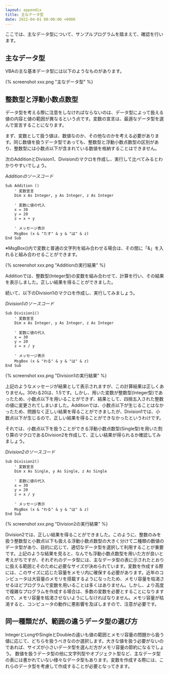 ```yaml
---
layout: appendix
title: 主なデータ型
date: 2022-04-01 00:00:00 +0900
---
```


ここでは、主なデータ型について、サンプルプログラムを踏まえて、確認を行います。

主なデータ型
----------------

VBAの主な基本データ型には以下のようなものがあります。

{% screenshot xxx.png "主なデータ型" %}

整数型と浮動小数点数型
----------------

データ型を考える際に注意をしなければならないのは、データ型によって扱える値の内容と値の範囲が異なるという点です。変数の宣言は、最適なデータ型を選んで宣言することになります。

まず、変数として扱う値は、数値なのか、その他なのかを考える必要があります。同じ数値を扱うデータ型であっても、整数型と浮動小数点数型の区別があり、整数型には小数点以下が含まれている数値を格納することはできません。

次のAdditionとDivision1、Divisionのマクロを作成し、実行して比べてみるとわかりやすいでしょう。

*Additionのソースコード*

    Sub Addition ()
        ' 変数宣言
        Dim x As Integer, y As Integer, z As Integer
        
        ' 変数に値の代入
        x = 30
        y = 20
        z = x + y
        
        ' メッセージ表示
        MsgBox (x & "たす" & y & "は" & z)
    End Sub


※MsgBox()内で変数と普通の文字列を組み合わせる場合は、その間に「&」を入れると組み合わせることができます。

{% screenshot xxx.png "Additionの実行結果" %}

Additionでは、整数型(Integer型)の変数を組み合わせて、計算を行い、その結果を表示しました。正しい結果を得ることができました。

続いて、以下のDivision1のマクロを作成し、実行してみましょう。

*Division1のソースコード*

    Sub Division1()
        ' 変数宣言
        Dim x As Integer, y As Integer, z As Integer
        
        ' 変数に値の代入
        x = 30
        y = 20
        z = x / y
        
        ' メッセージ表示
        MsgBox (x & "わる" & y & "は" & z)
    End Sub

{% screenshot xxx.png "Division1の実行結果" %}

上記のようなメッセージが結果として表示されますが、この計算結果は正しくありません。30わる20は、1.5です。しかし、用いた変数が整数型(Integer型)であったため、小数点以下を用いることができず、結果として、四捨五入された整数の値に変更されてしまいました。Additionでは、小数点以下が生じることはなかったため、問題なく正しい結果を得ることができましたが、Division1では、小数点以下が生じるので、正しい結果を得ることができなかったというわけです。

それでは、小数点以下を扱うことができる浮動小数点数型(Single型)を用いた割り算のマクロであるDivision2を作成して、正しい結果が得られるか確認してみましょう。

*Division2のソースコード*

    Sub Division2()
        ' 変数宣言
        Dim x As Single, y As Single, z As Single
        
        ' 変数に値の代入
        x = 30
        y = 20
        z = x / y
        
        ' メッセージ表示
        MsgBox (x & "わる" & y & "は" & z)
    End Sub

{% screenshot xxx.png "Division2の実行結果" %}

Division2では、正しい結果を得ることができました。このように、整数のみを扱う整数型と小数点以下も扱える浮動小数点数型の大きく分けて二種類の数値のデータ型があり、目的に応じて、適切なデータ型を選択して利用することが重要です。上記のような結果を見ると、なんでも浮動小数点数型を用いた方が良いと考えがちですが、それぞれのデータ型には、主なデータ型の表に示されたとおりに扱える範囲とそのために必要なサイズが決められています。変数を作成する際には、このサイズに応じた容量をメモリ内に確保する必要があります。近年のコンピュータは大容量のメモリを搭載するようになったため、メモリ容量を枯渇させるほどプログラムで変数を用いることは多くはありません。しかし、より高度で複雑なプログラムを作成する場合は、多数の変数を必要とすることになりますので、メモリ容量を枯渇させないようにしなければなりません。メモリ容量が枯渇すると、コンピュータの動作に悪影響を及ぼしますので、注意が必要です。

同一種類だが、範囲の違うデータ型の選び方
----------------

IntegerとLongやSingleとDoubleの違いも値の範囲とメモリ容量の問題から扱う値に応じて、どちらを扱うべきなのか選択します。大きな値を扱う必要がないのであれば、サイズが小さいデータ型を選んだ方がメモリ容量の節約になるでしょう。
数値を扱うデータ型の他に文字列型やオブジェクト型など、主なデータ型の表には書かれていない様々なデータ型もあります。変数を作成する際には、これらのデータ型を考慮して作成することが必要となってきます。










